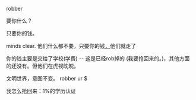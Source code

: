 
robber



要你什么？

只要你的钱。

minds clear. 他们什么都不要，只要你的钱[，](http://weibo.com/2687717814/F2vFJcBOf)他们就走了


你的钱主要是交给了学校(学费) -- 这是已经rob掉的 (我要抢回来的。)，其他方面的还没有。但他们在虎视眈眈。

文明世界，意图不变。 robber ur $






我怎么抢回来：1%的学历认证
